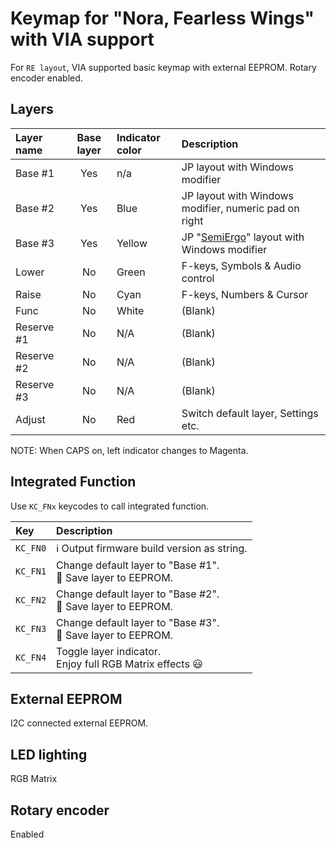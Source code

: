 # Keymap for "Nora, Fearless Wings" with VIA support

For `RE layout`, VIA supported basic keymap with external EEPROM.
Rotary encoder enabled.

## Layers

| Layer name | Base layer | Indicator color | Description |
| :-- | :-: | :-- | :-- |
| Base #1 | Yes | n/a | JP layout with Windows modifier |
| Base #2 | Yes | Blue | JP layout with Windows modifier, numeric pad on right |
| Base #3 | Yes | Yellow | JP "[SemiErgo](https://github.com/mtei/SemiErgo_Layout)" layout with Windows modifier |
| Lower | No | Green | F-keys, Symbols & Audio control |
| Raise | No | Cyan | F-keys, Numbers & Cursor |
| Func | No | White | (Blank) |
| Reserve #1 | No | N/A | (Blank) |
| Reserve #2 | No | N/A | (Blank) |
| Reserve #3 | No | N/A | (Blank) |
| Adjust | No | Red | Switch default layer, Settings etc. |

NOTE: When CAPS on, left indicator changes to Magenta.

## Integrated Function

Use `KC_FNx` keycodes to call integrated function.

| Key | Description |
| :-- | :-- |
| `KC_FN0` | :information_source: Output firmware build version as string. |
| `KC_FN1` | Change default layer to "Base #1".<br>:floppy_disk: Save layer to EEPROM. |
| `KC_FN2` | Change default layer to "Base #2".<br>:floppy_disk: Save layer to EEPROM. |
| `KC_FN3` | Change default layer to "Base #3".<br>:floppy_disk: Save layer to EEPROM. |
| `KC_FN4` | Toggle layer indicator.<br>Enjoy full RGB Matrix effects :smiley: |

## External EEPROM

I2C connected external EEPROM.

## LED lighting

RGB Matrix

## Rotary encoder

Enabled
